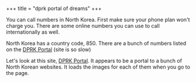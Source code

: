 +++
title = "dprk portal of dreams"
+++

You can call numbers in North Korea. First make sure your phone plan won't charge you. There are some online numbers you can use to call internationally as well.

North Korea has a country code, 850. There are a bunch of numbers listed on the [DPRK Portal](http://www.dprkportal.kp/) (site is so slow)

Let's look at this site, [DPRK Portal](http://www.dprkportal.kp/). It appears to be a portal to a bunch of North Korean websites. It loads the images for each of them when you go to the page.
